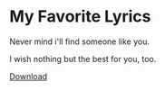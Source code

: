 # My Favorite Lyrics

Never mind i'll find someone like you.

I wish nothing but the best for you, too.



[Download](/files/代码类_案例课程_检查表v0.1.xlsx)  

